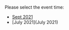 Please select the event time:

- [Sept 2021](https://github.com/IBM/cp4ba-tech-jam/tree/main/Presentations%20%26%20Recordings/APAC/Sept%202021)
- [July 2021](July 2021)
